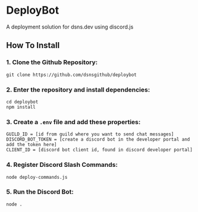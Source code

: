 # DeployBot

A deployment solution for dsns.dev using discord.js

## How To Install

### 1. Clone the Github Repository:

	git clone https://github.com/dsnsgithub/deploybot

### 2. Enter the repository and install dependencies:

	cd deploybot
	npm install

### 3. Create a `.env` file and add these properties:

	GUILD_ID = [id from guild where you want to send chat messages]
	DISCORD_BOT_TOKEN = [create a discord bot in the developer portal and add the token here]
	CLIENT_ID = [discord bot client id, found in discord developer portal] 

### 4. Register Discord Slash Commands:

    node deploy-commands.js

### 5. Run the Discord Bot:

    node .